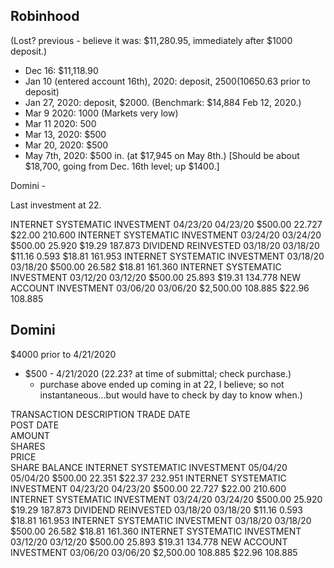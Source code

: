 ## Robinhood

(Lost? previous - believe it was: $11,280.95, immediately after $1000 deposit.)

* Dec 16: $11,118.90
* Jan 10 (entered account 16th), 2020: deposit, $2500 ($10650.63 prior to deposit)
* Jan 27, 2020: deposit, $2000. (Benchmark: $14,884 Feb 12, 2020.)
* Mar 9 2020: 1000 (Markets very low)
* Mar 11 2020: 500
* Mar 13, 2020: $500
* Mar 20, 2020: $500
* May 7th, 2020: $500 in. (at $17,945 on May 8th.) [Should be about $18,700, going from Dec. 16th level; up $1400.]


Domini - 

Last investment at 22. 

INTERNET SYSTEMATIC INVESTMENT
04/23/20
04/23/20
$500.00
22.727
$22.00
210.600
INTERNET SYSTEMATIC INVESTMENT
03/24/20
03/24/20
$500.00
25.920
$19.29
187.873
DIVIDEND REINVESTED
03/18/20
03/18/20
$11.16
0.593
$18.81
161.953
INTERNET SYSTEMATIC INVESTMENT
03/18/20
03/18/20
$500.00
26.582
$18.81
161.360
INTERNET SYSTEMATIC INVESTMENT
03/12/20
03/12/20
$500.00
25.893
$19.31
134.778
NEW ACCOUNT INVESTMENT
03/06/20
03/06/20
$2,500.00
108.885
$22.96
108.885
## Domini

$4000 prior to 4/21/2020
* $500 - 4/21/2020 (22.23? at time of submittal; check purchase.)
    * purchase above ended up coming in at 22, I believe; so not instantaneous...but would have to check by day to know when.)


TRANSACTION DESCRIPTION	
TRADE DATE	
POST DATE	
AMOUNT	
SHARES	
PRICE	
SHARE BALANCE
INTERNET SYSTEMATIC INVESTMENT
05/04/20
05/04/20
$500.00
22.351
$22.37
232.951
INTERNET SYSTEMATIC INVESTMENT
04/23/20
04/23/20
$500.00
22.727
$22.00
210.600
INTERNET SYSTEMATIC INVESTMENT
03/24/20
03/24/20
$500.00
25.920
$19.29
187.873
DIVIDEND REINVESTED
03/18/20
03/18/20
$11.16
0.593
$18.81
161.953
INTERNET SYSTEMATIC INVESTMENT
03/18/20
03/18/20
$500.00
26.582
$18.81
161.360
INTERNET SYSTEMATIC INVESTMENT
03/12/20
03/12/20
$500.00
25.893
$19.31
134.778
NEW ACCOUNT INVESTMENT
03/06/20
03/06/20
$2,500.00
108.885
$22.96
108.885
